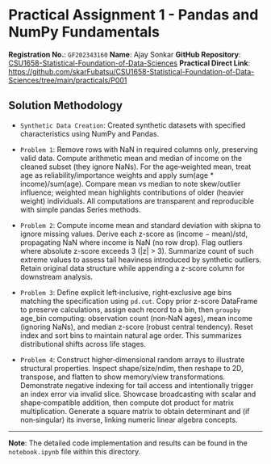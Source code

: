# Practical Assignment 1 - Pandas and NumPy Fundamentals

**Registration No.**: `GF202343160`
**Name**: Ajay Sonkar
**GitHub Repository**: [CSU1658-Statistical-Foundation-of-Data-Sciences](https://github.com/skarFubatsu/CSU1658-Statistical-Foundation-of-Data-Sciences)
**Practical Direct Link**: <https://github.com/skarFubatsu/CSU1658-Statistical-Foundation-of-Data-Sciences/tree/main/practicals/P001>

## Solution Methodology

- `Synthetic Data Creation`: Created synthetic datasets with specified
characteristics using NumPy and Pandas.

- `Problem 1`: Remove rows with NaN in required columns only, preserving valid
data. Compute arithmetic mean and median of income on the cleaned subset
(they ignore NaNs). For the age‑weighted mean, treat age as
reliability/importance weights and apply sum(age * income)/sum(age).
Compare mean vs median to note skew/outlier influence; weighted mean highlights
contributions of older (heavier weight) individuals. All computations are
transparent and reproducible with simple pandas Series methods.

- `Problem 2`: Compute income mean and standard deviation with skipna to ignore
missing values. Derive each z-score as (income − mean)/std, propagating NaN
where income is NaN (no row drop). Flag outliers where absolute z-score exceeds
3 (|z| > 3). Summarize count of such extreme values to assess tail heaviness
introduced by synthetic outliers. Retain original data structure while
appending a z-score column for downstream analysis.

- `Problem 3`: Define explicit left‑inclusive, right‑exclusive age bins matching
the specification using `pd.cut`. Copy prior z-score DataFrame to preserve
calculations, assign each record to a bin, then `groupby` age_bin computing:
observation count (non‑NaN ages), mean income (ignoring NaNs), and median
z-score (robust central tendency). Reset index and sort bins to maintain natural
age order. This summarizes distributional shifts across life stages.

- `Problem 4`: Construct higher‑dimensional random arrays to illustrate
structural properties. Inspect shape/size/ndim, then reshape to 2D, transpose,
and flatten to show memory/view transformations. Demonstrate negative indexing
for tail access and intentionally trigger an index error via invalid slice.
Showcase broadcasting with scalar and shape‑compatible addition, then compute
dot product for matrix multiplication. Generate a square matrix to obtain
determinant and (if non‑singular) its inverse, linking numeric linear algebra concepts.

---
**Note**: The detailed code implementation and results can be found in the
`notebook.ipynb` file within this directory.
